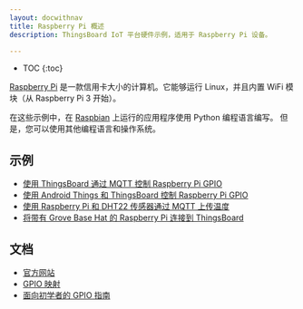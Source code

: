 ```yaml
---
layout: docwithnav
title: Raspberry Pi 概述
description: ThingsBoard IoT 平台硬件示例，适用于 Raspberry Pi 设备。

---
```


* TOC
{:toc}

[Raspberry Pi](https://en.wikipedia.org/wiki/Raspberry_Pi) 是一款信用卡大小的计算机。它能够运行 Linux，并且内置 WiFi 模块（从 Raspberry Pi 3 开始）。

在这些示例中，在 [Raspbian](https://www.raspberrypi.org/downloads/raspbian/) 上运行的应用程序使用 Python 编程语言编写。
但是，您可以使用其他编程语言和操作系统。

## 示例

- [使用 ThingsBoard 通过 MQTT 控制 Raspberry Pi GPIO](/docs/samples/raspberry/gpio/)
- [使用 Android Things 和 ThingsBoard 控制 Raspberry Pi GPIO](/docs/samples/raspberry/gpio-android-things/)
- [使用 Raspberry Pi 和 DHT22 传感器通过 MQTT 上传温度](/docs/samples/raspberry/temperature/)
- [将带有 Grove Base Hat 的 Raspberry Pi 连接到 ThingsBoard](/docs/samples/raspberry/grove/)

## 文档

- [官方网站](https://www.raspberrypi.org)
- [GPIO 映射](https://en.wikipedia.org/wiki/Raspberry_Pi#General_purpose_input-output_.28GPIO.29_connector)
- [面向初学者的 GPIO 指南](https://www.raspberrypi.org/documentation/usage/gpio/)